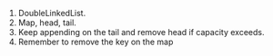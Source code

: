 1. DoubleLinkedList.
2. Map, head, tail.
3. Keep appending on the tail and remove head if capacity exceeds.
4. Remember to remove the key on the map